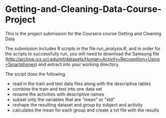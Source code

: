 # Getting-and-Cleaning-Data-Course-Project
This is the project submission for the Coursera course Getting and Cleaning Data

The submission includes R scripts in the file run_analysis.R, and in order for the scripts to successfully run, you will need
to download the Samsung file (http://archive.ics.uci.edu/ml/datasets/Human+Activity+Recognition+Using+Smartphones) and extract
into your working directory. 

The script does the following 

  - read in the train and test data files along with the descriptive tables 
  - combine the train and test into one data set
  - rename the activities with descriptive names
  - subset only the variables that are "mean" or "std"
  - reshape the resulting dataset and group by subject and activity
  - calculates the mean for each group and create a txt file with the results
